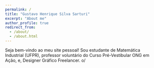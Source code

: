 ```yaml
---
permalink: /
title: "Gustavo Henrique Silva Sarturi"
excerpt: "About me"
author_profile: true
redirect_from: 
  - /about/
  - /about.html
---
```



Seja bem-vindo ao meu site pessoal! Sou estudante de Matemática Industrial (UFPR), professor voluntário do Curso Pré-Vestibular ONG em Ação, e, Designer Gráfico Freelancer. o/
